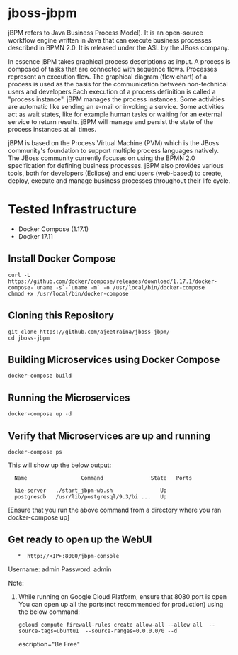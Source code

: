 # jboss-jbpm

jBPM refers to Java Business Process Model). It is an open-source workflow engine written in Java that can execute business processes described in BPMN 2.0. It is released under the ASL by the JBoss company.

In essence jBPM takes graphical process descriptions as input. A process is composed of tasks that are connected with sequence flows. Processes represent an execution flow. The graphical diagram (flow chart) of a process is used as the basis for the communication between non-technical users and developers.Each execution of a process definition is called a "process instance". jBPM manages the process instances. Some activities are automatic like sending an e-mail or invoking a service. Some activities act as wait states, like for example human tasks or waiting for an external service to return results. jBPM will manage and persist the state of the process instances at all times.

jBPM is based on the Process Virtual Machine (PVM) which is the JBoss community's foundation to support multiple process languages natively. The JBoss community currently focuses on using the BPMN 2.0 specification for defining business processes.
jBPM also provides various tools, both for developers (Eclipse) and end users (web-based) to create, deploy, execute and manage business processes throughout their life cycle.

# Tested Infrastructure


* Docker Compose (1.17.1)
* Docker 17.11

## Install Docker Compose 

    curl -L https://github.com/docker/compose/releases/download/1.17.1/docker-compose-`uname -s`-`uname -m` -o /usr/local/bin/docker-compose
    chmod +x /usr/local/bin/docker-compose

## Cloning this Repository


    git clone https://github.com/ajeetraina/jboss-jbpm/
    cd jboss-jbpm

## Building Microservices using Docker Compose

    docker-compose build
   
   
## Running the Microservices

    docker-compose up -d
   
   
## Verify that Microservices are up and running

    docker-compose ps
  
This will show up the below output:

      Name                 Command               State   Ports
   
      kie-server   ./start_jbpm-wb.sh               Up           
      postgresdb   /usr/lib/postgresql/9.3/bi ...   Up  
   
 [Ensure that you run the above command from a directory where you ran docker-compose up]
 
 ## Get ready to open up the WebUI
 
       *  http://<IP>:8080/jbpm-console
 
 Username: admin 
 Password: admin
  
  
  Note:
  
  1. While running on Google Cloud Platform, ensure that 8080 port is open
  You can open up all the ports(not recommended for production) using the below command:
  
         gcloud compute firewall-rules create allow-all --allow all  --source-tags=ubuntu1  --source-ranges=0.0.0.0/0 --d
        escription="Be Free"                
